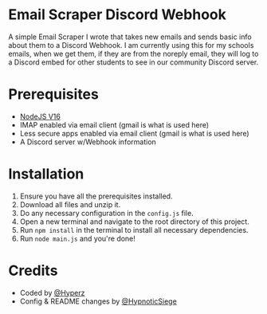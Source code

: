 # Email Scraper Discord Webhook
A simple Email Scraper I wrote that takes new emails and sends basic info about them to a Discord Webhook. I am currently using this for my schools emails, when we get them, if they are from the noreply email, they will log to a Discord embed for other students to see in our community Discord server.

# Prerequisites
- [NodeJS V16](https://nodejs.dev/)
- IMAP enabled via email client (gmail is what is used here)
- Less secure apps enabled via email client (gmail is what is used here)
- A Discord server w/Webhook information  

# Installation
1. Ensure you have all the prerequisites installed.
2. Download all files and unzip it.
3. Do any necessary configuration in the `config.js` file.
4. Open a new terminal and navigate to the root directory of this project.
5. Run `npm install` in the terminal to install all necessary dependencies.
6. Run `node main.js` and you're done!

# Credits
- Coded by [@Hyperz](https://hyperz.net)
- Config & README changes by [@HypnoticSiege](https://hypnoticsiege.net)